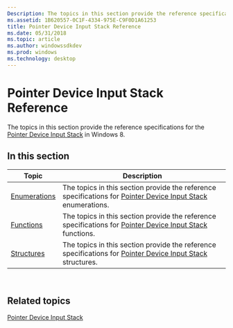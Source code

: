 ```yaml
---
Description: The topics in this section provide the reference specifications for the Pointer Device Input Stack in Windows 8.
ms.assetid: 1B620557-0C1F-4334-975E-C9F0D1A61253
title: Pointer Device Input Stack Reference
ms.date: 05/31/2018
ms.topic: article
ms.author: windowssdkdev
ms.prod: windows
ms.technology: desktop
---
```


# Pointer Device Input Stack Reference

The topics in this section provide the reference specifications for the [Pointer Device Input Stack](pointer-device-stack-portal.md) in Windows 8.

## In this section



| Topic                                       | Description                                                                                                                                                |
|---------------------------------------------|------------------------------------------------------------------------------------------------------------------------------------------------------------|
| [Enumerations](enumerations.md)<br/> | The topics in this section provide the reference specifications for [Pointer Device Input Stack](pointer-device-stack-portal.md) enumerations.<br/> |
| [Functions](functions.md)<br/>       | The topics in this section provide the reference specifications for [Pointer Device Input Stack](pointer-device-stack-portal.md) functions.<br/>    |
| [Structures](structures.md)<br/>     | The topics in this section provide the reference specifications for [Pointer Device Input Stack](pointer-device-stack-portal.md) structures.<br/>   |



 

## Related topics

<dl> <dt>

[Pointer Device Input Stack](pointer-device-stack-portal.md)
</dt> </dl>

 

 




